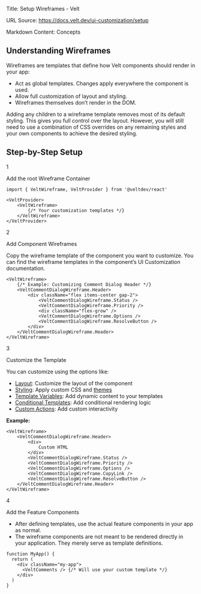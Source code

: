 Title: Setup Wireframes - Velt

URL Source: https://docs.velt.dev/ui-customization/setup

Markdown Content:
Concepts

Understanding Wireframes
------------------------

Wireframes are templates that define how Velt components should render in your app:

*   Act as global templates. Changes apply everywhere the component is used.
*   Allow full customization of layout and styling.
*   Wireframes themselves don’t render in the DOM.

Adding any children to a wireframe template removes most of its default styling. This gives you full control over the layout. However, you will still need to use a combination of CSS overrides on any remaining styles and your own components to achieve the desired styling.

Step-by-Step Setup
------------------

1

Add the root Wireframe Container

```
import { VeltWireframe, VeltProvider } from '@veltdev/react'

<VeltProvider>
    <VeltWireframe>
        {/* Your customization templates */}
    </VeltWireframe>
</VeltProvider>
```

2

Add Component Wireframes

Copy the wireframe template of the component you want to customize. You can find the wireframe templates in the component’s UI Customization documentation.

```
<VeltWireframe>
    {/* Example: Customizing Comment Dialog Header */}
    <VeltCommentDialogWireframe.Header>
        <div className="flex items-center gap-2">
            <VeltCommentDialogWireframe.Status />
            <VeltCommentDialogWireframe.Priority />
            <div className="flex-grow" />
            <VeltCommentDialogWireframe.Options />
            <VeltCommentDialogWireframe.ResolveButton />
        </div>
    </VeltCommentDialogWireframe.Header>
</VeltWireframe>
```

3

Customize the Template

You can customize using the options like:

*   [Layout](https://docs.velt.dev/ui-customization/layout): Customize the layout of the component
*   [Styling](https://docs.velt.dev/ui-customization/styling): Apply custom CSS and [themes](https://playground.velt.dev/themes)
*   [Template Variables](https://docs.velt.dev/ui-customization/template-variables): Add dynamic content to your templates
*   [Conditional Templates](https://docs.velt.dev/ui-customization/conditional-templates): Add conditional rendering logic
*   [Custom Actions](https://docs.velt.dev/ui-customization/custom-action-component): Add custom interactivity

**Example:**

```
<VeltWireframe>
    <VeltCommentDialogWireframe.Header>
        <div>
            Custom HTML
        </div>
        <VeltCommentDialogWireframe.Status />
        <VeltCommentDialogWireframe.Priority />
        <VeltCommentDialogWireframe.Options />
        <VeltCommentDialogWireframe.CopyLink />
        <VeltCommentDialogWireframe.ResolveButton />
    </VeltCommentDialogWireframe.Header>
</VeltWireframe>
```

4

Add the Feature Components

*   After defining templates, use the actual feature components in your app as normal.
*   The wireframe components are not meant to be rendered directly in your application. They merely serve as template definitions.

```
function MyApp() {
  return (
    <div className="my-app">
      <VeltComments /> {/* Will use your custom template */}
    </div>
  )
}
```

